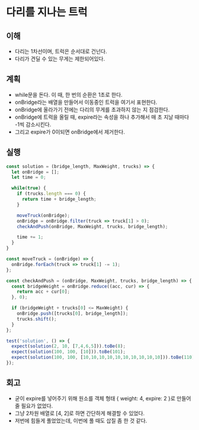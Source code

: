 # 다리를 지나는 트럭

## 이해

- 다리는 1차선이며, 트럭은 순서대로 건넌다.
- 다리가 견딜 수 있는 무게는 제한되어있다.

## 계획

- while문을 돈다. 이 때, 한 번의 순환은 1초로 한다.
- onBridge라는 배열을 만들어서 이동중인 트럭을 여기서 표현한다.
- onBridge에 올라가기 전에는 다리의 무게를 초과하지 않는 지 점검한다.
- onBridge에 트럭을 올릴 때, expire라는 속성을 하나 추가해서 매 초 지날 때마다 -1씩 감소시킨다.
- 그리고 expire가 0이되면 onBridge에서 제거한다.

## 실행

```javascript
const solution = (bridge_length, MaxWeight, trucks) => {
  let onBridge = [];
  let time = 0;

  while(true) {
    if (trucks.length === 0) {
      return time + bridge_length;
    }

    moveTruck(onBridge);
    onBridge = onBridge.filter(truck => truck[1] > 0);
    checkAndPush(onBridge, MaxWeight, trucks, bridge_length);

    time += 1;
  }
}

const moveTruck = (onBridge) => {
  onBridge.forEach(truck => truck[1] -= 1);
};

const checkAndPush = (onBridge, MaxWeight, trucks, bridge_length) => {
  const bridgeWeight = onBridge.reduce((acc, cur) => {
    return acc + cur[0];
  }, 0);

  if (bridgeWeight + trucks[0] <= MaxWeight) {
    onBridge.push([trucks[0], bridge_length]);
    trucks.shift();
  }
};

test('solution', () => {
  expect(solution(2, 10, [7,4,6,5])).toBe(8);
  expect(solution(100, 100,	[10])).toBe(101);
  expect(solution(100, 100, [10,10,10,10,10,10,10,10,10,10])).toBe(110);
});
```

## 회고

- 굳이 expire를 넣어주기 위해 원소를 객체 형태 { weight: 4, expire: 2 }로 만들어 줄 필요가 없었다.
- 그냥 2차원 배열로 [4, 2]로 하면 간단하게 해결할 수 있었다.
- 저번에 힘들게 풀었었는데, 이번에 풀 때도 삽질 좀 한 것 같다.
